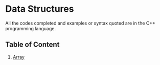 # Data Structures

All the codes completed and examples or syntax quoted are in the C++ programming language.

## Table of Content

1. [Array]()
